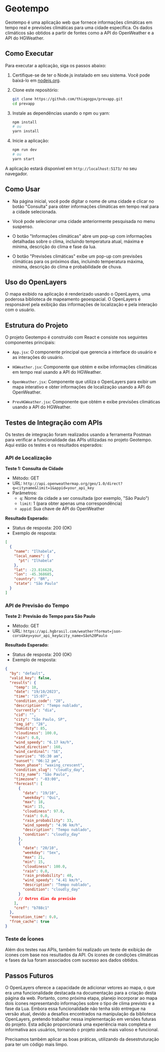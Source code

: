 # Geotempo

Geotempo é uma aplicação web que fornece informações climáticas em tempo real e previsões climáticas para uma cidade específica. Os dados climáticos são obtidos a partir de fontes como a API do OpenWeather e a API do HGWeather.

## Como Executar

Para executar a aplicação, siga os passos abaixo:

1. Certifique-se de ter o Node.js instalado em seu sistema. Você pode baixá-lo em [nodejs.org](https://nodejs.org/).

2. Clone este repositório:

   ```bash
   git clone https://github.com/thiagogpx/prevapp.git
   cd prevapp
   ```

3. Instale as dependências usando o npm ou yarn:

   ```bash
   npm install
   # ou
   yarn install
   ```

4. Inicie a aplicação:

   ```bash
   npm run dev
   # ou
   yarn start
   ```

A aplicação estará disponível em `http://localhost:5173/` no seu navegador.

## Como Usar

- Na página inicial, você pode digitar o nome de uma cidade e clicar no botão "Consulta" para obter informações climáticas em tempo real para a cidade selecionada.

- Você pode selecionar uma cidade anteriormente pesquisada no menu suspenso.

- O botão "Informações climáticas" abre um pop-up com informações detalhadas sobre o clima, incluindo temperatura atual, máxima e mínima, descrição do clima e fase da lua.

- O botão "Previsões climáticas" exibe um pop-up com previsões climáticas para os próximos dias, incluindo temperatura máxima, mínima, descrição do clima e probabilidade de chuva.

## Uso do OpenLayers

O mapa exibido na aplicação é renderizado usando o OpenLayers, uma poderosa biblioteca de mapeamento geoespacial. O OpenLayers é responsável pela exibição das informações de localização e pela interação com o usuário.

## Estrutura do Projeto

O projeto Geotempo é construído com React e consiste nos seguintes componentes principais:

- `App.jsx`: O componente principal que gerencia a interface do usuário e as interações do usuário.

- `HGWeather.jsx`: Componente que obtém e exibe informações climáticas em tempo real usando a API do HGWeather.

- `OpenWeather.jsx`: Componente que utiliza o OpenLayers para exibir um mapa interativo e obter informações de localização usando a API do OpenWeather.

- `PrevHGWeather.jsx`: Componente que obtém e exibe previsões climáticas usando a API do HGWeather.

## Testes de Integração com APIs

Os testes de integração foram realizados usando a ferramenta Postman para verificar a funcionalidade das APIs utilizadas no projeto Geotempo. Aqui estão os testes e os resultados esperados:

### API de Localização

**Teste 1: Consulta de Cidade**

- Método: GET
- URL: `http://api.openweathermap.org/geo/1.0/direct?q=cityname&limit=1&appid=your_api_key`
- Parâmetros:
  - `q`: Nome da cidade a ser consultada (por exemplo, "São Paulo")
  - `limit`: 1 (para obter apenas uma correspondência)
  - `appid`: Sua chave de API do OpenWeather

**Resultado Esperado:**

- Status de resposta: 200 (OK)
- Exemplo de resposta:

```json
[
  {
    "name": "Ilhabela",
    "local_names": {
      "pt": "Ilhabela"
    },
    "lat": -23.816628,
    "lon": -45.368685,
    "country": "BR",
    "state": "São Paulo"
  }
]
```

### API de Previsão do Tempo

**Teste 2: Previsão do Tempo para São Paulo**

- Método: GET
- URL: `https://api.hgbrasil.com/weather?format=json-cors&key=your_api_key&city_name=São%20Paulo`

**Resultado Esperado:**

- Status de resposta: 200 (OK)
- Exemplo de resposta:

```json
{
  "by": "default",
  "valid_key": false,
  "results": {
    "temp": 18,
    "date": "19/10/2023",
    "time": "15:07",
    "condition_code": "28",
    "description": "Tempo nublado",
    "currently": "dia",
    "cid": "",
    "city": "São Paulo, SP",
    "img_id": "28",
    "humidity": 85,
    "cloudiness": 100.0,
    "rain": 0.0,
    "wind_speedy": "6.17 km/h",
    "wind_direction": 160,
    "wind_cardinal": "SE",
    "sunrise": "05:30 am",
    "sunset": "06:12 pm",
    "moon_phase": "waxing_crescent",
    "condition_slug": "cloudly_day",
    "city_name": "São Paulo",
    "timezone": "-03:00",
    "forecast": [
      {
        "date": "19/10",
        "weekday": "Qui",
        "max": 18,
        "min": 15,
        "cloudiness": 97.0,
        "rain": 0.0,
        "rain_probability": 33,
        "wind_speedy": "4.96 km/h",
        "description": "Tempo nublado",
        "condition": "cloudly_day"
      },
      {
        "date": "20/10",
        "weekday": "Sex",
        "max": 21,
        "min": 15,
        "cloudiness": 100.0,
        "rain": 0.0,
        "rain_probability": 40,
        "wind_speedy": "4.41 km/h",
        "description": "Tempo nublado",
        "condition": "cloudly_day"
      }
      // Outros dias da previsão
    ],
    "cref": "b788c1"
  },
  "execution_time": 0.0,
  "from_cache": true
}
```

### Teste de Ícones

Além dos testes nas APIs, também foi realizado um teste de exibição de ícones com base nos resultados da API. Os ícones de condições climáticas e fases da lua foram associados com sucesso aos dados obtidos.

## Passos Futuros

O OpenLayers oferece a capacidade de adicionar vetores ao mapa, o que era uma funcionalidade destacada na documentação para a criação desta página da web. Portanto, como próxima etapa, planejo incorporar ao mapa dois ícones representando informações sobre o tipo de clima previsto e a fase da Lua. Embora essa funcionalidade não tenha sido entregue na versão atual, devido a desafios encontrados na manipulação da biblioteca OpenLayers, pretendo trabalhar nessa implementação em versões futuras do projeto. Esta adição proporcionará uma experiência mais completa e informativa aos usuários, tornando o projeto ainda mais valioso e funcional.

Precisamos também aplicar as boas práticas, utilizando da desestruturação para ter um código mais limpo.

